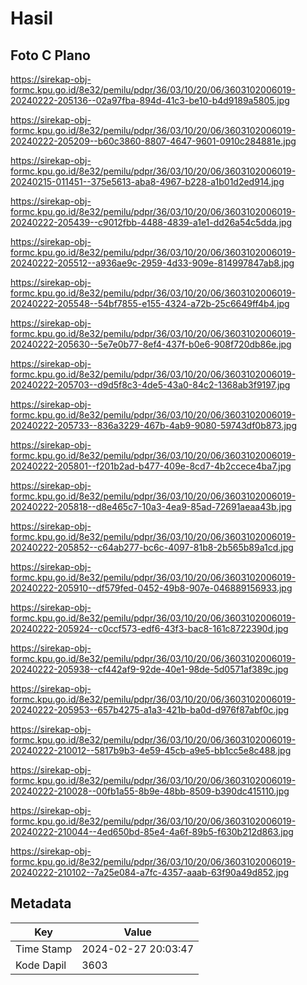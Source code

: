 # Hasil

## Foto C Plano

https://sirekap-obj-formc.kpu.go.id/8e32/pemilu/pdpr/36/03/10/20/06/3603102006019-20240222-205136--02a97fba-894d-41c3-be10-b4d9189a5805.jpg

https://sirekap-obj-formc.kpu.go.id/8e32/pemilu/pdpr/36/03/10/20/06/3603102006019-20240222-205209--b60c3860-8807-4647-9601-0910c284881e.jpg

https://sirekap-obj-formc.kpu.go.id/8e32/pemilu/pdpr/36/03/10/20/06/3603102006019-20240215-011451--375e5613-aba8-4967-b228-a1b01d2ed914.jpg

https://sirekap-obj-formc.kpu.go.id/8e32/pemilu/pdpr/36/03/10/20/06/3603102006019-20240222-205439--c9012fbb-4488-4839-a1e1-dd26a54c5dda.jpg

https://sirekap-obj-formc.kpu.go.id/8e32/pemilu/pdpr/36/03/10/20/06/3603102006019-20240222-205512--a936ae9c-2959-4d33-909e-814997847ab8.jpg

https://sirekap-obj-formc.kpu.go.id/8e32/pemilu/pdpr/36/03/10/20/06/3603102006019-20240222-205548--54bf7855-e155-4324-a72b-25c6649ff4b4.jpg

https://sirekap-obj-formc.kpu.go.id/8e32/pemilu/pdpr/36/03/10/20/06/3603102006019-20240222-205630--5e7e0b77-8ef4-437f-b0e6-908f720db86e.jpg

https://sirekap-obj-formc.kpu.go.id/8e32/pemilu/pdpr/36/03/10/20/06/3603102006019-20240222-205703--d9d5f8c3-4de5-43a0-84c2-1368ab3f9197.jpg

https://sirekap-obj-formc.kpu.go.id/8e32/pemilu/pdpr/36/03/10/20/06/3603102006019-20240222-205733--836a3229-467b-4ab9-9080-59743df0b873.jpg

https://sirekap-obj-formc.kpu.go.id/8e32/pemilu/pdpr/36/03/10/20/06/3603102006019-20240222-205801--f201b2ad-b477-409e-8cd7-4b2ccece4ba7.jpg

https://sirekap-obj-formc.kpu.go.id/8e32/pemilu/pdpr/36/03/10/20/06/3603102006019-20240222-205818--d8e465c7-10a3-4ea9-85ad-72691aeaa43b.jpg

https://sirekap-obj-formc.kpu.go.id/8e32/pemilu/pdpr/36/03/10/20/06/3603102006019-20240222-205852--c64ab277-bc6c-4097-81b8-2b565b89a1cd.jpg

https://sirekap-obj-formc.kpu.go.id/8e32/pemilu/pdpr/36/03/10/20/06/3603102006019-20240222-205910--df579fed-0452-49b8-907e-046889156933.jpg

https://sirekap-obj-formc.kpu.go.id/8e32/pemilu/pdpr/36/03/10/20/06/3603102006019-20240222-205924--c0ccf573-edf6-43f3-bac8-161c8722390d.jpg

https://sirekap-obj-formc.kpu.go.id/8e32/pemilu/pdpr/36/03/10/20/06/3603102006019-20240222-205938--cf442af9-92de-40e1-98de-5d0571af389c.jpg

https://sirekap-obj-formc.kpu.go.id/8e32/pemilu/pdpr/36/03/10/20/06/3603102006019-20240222-205953--657b4275-a1a3-421b-ba0d-d976f87abf0c.jpg

https://sirekap-obj-formc.kpu.go.id/8e32/pemilu/pdpr/36/03/10/20/06/3603102006019-20240222-210012--5817b9b3-4e59-45cb-a9e5-bb1cc5e8c488.jpg

https://sirekap-obj-formc.kpu.go.id/8e32/pemilu/pdpr/36/03/10/20/06/3603102006019-20240222-210028--00fb1a55-8b9e-48bb-8509-b390dc415110.jpg

https://sirekap-obj-formc.kpu.go.id/8e32/pemilu/pdpr/36/03/10/20/06/3603102006019-20240222-210044--4ed650bd-85e4-4a6f-89b5-f630b212d863.jpg

https://sirekap-obj-formc.kpu.go.id/8e32/pemilu/pdpr/36/03/10/20/06/3603102006019-20240222-210102--7a25e084-a7fc-4357-aaab-63f90a49d852.jpg


## Metadata

| Key        | Value               |
| ---------- | ------------------- |
| Time Stamp | 2024-02-27 20:03:47 |
| Kode Dapil | 3603                |



